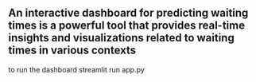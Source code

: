 ## An interactive dashboard for predicting waiting times is a powerful tool that provides real-time insights and visualizations related to waiting times in various contexts
to run the dashboard
streamlit run app.py
